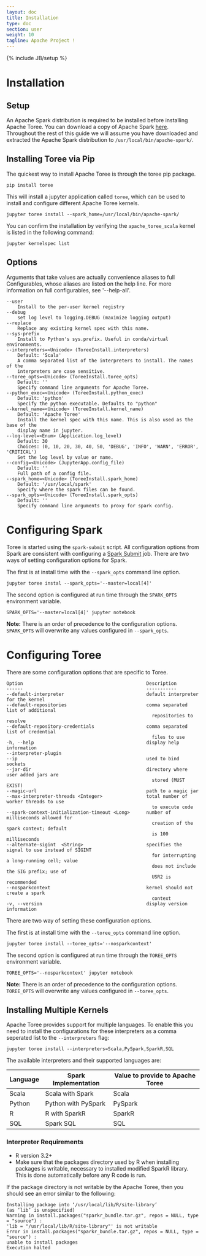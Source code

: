 ```yaml
---
layout: doc
title: Installation
type: doc
section: user
weight: 10
tagline: Apache Project !
---
```


{% include JB/setup %}

# Installation

## Setup

An Apache Spark distribution is required to be installed before installing Apache Toree. You can download a copy of Apache Spark [here](http://spark.apache.org/downloads.html). Throughout the rest of this guide we will assume you have downloaded and extracted the Apache Spark distribution to `/usr/local/bin/apache-spark/`.

## Installing Toree via Pip

The quickest way to install Apache Toree is through the toree pip package.

```
pip install toree
```

This will install a jupyter application called `toree`, which can be used to install and configure different Apache Toree kernels.

```
jupyter toree install --spark_home=/usr/local/bin/apache-spark/
```

You can confirm the installation by verifying the `apache_toree_scala` kernel is listed in the following command:

```
jupyter kernelspec list
```

## Options
Arguments that take values are actually convenience aliases to full
Configurables, whose aliases are listed on the help line. For more information
on full configurables, see '--help-all'.

```
--user
    Install to the per-user kernel registry
--debug
    set log level to logging.DEBUG (maximize logging output)
--replace
    Replace any existing kernel spec with this name.
--sys-prefix
    Install to Python's sys.prefix. Useful in conda/virtual environments.
--interpreters=<Unicode> (ToreeInstall.interpreters)
    Default: 'Scala'
    A comma separated list of the interpreters to install. The names of the
    interpreters are case sensitive.
--toree_opts=<Unicode> (ToreeInstall.toree_opts)
    Default: ''
    Specify command line arguments for Apache Toree.
--python_exec=<Unicode> (ToreeInstall.python_exec)
    Default: 'python'
    Specify the python executable. Defaults to "python"
--kernel_name=<Unicode> (ToreeInstall.kernel_name)
    Default: 'Apache Toree'
    Install the kernel spec with this name. This is also used as the base of the
    display name in jupyter.
--log-level=<Enum> (Application.log_level)
    Default: 30
    Choices: (0, 10, 20, 30, 40, 50, 'DEBUG', 'INFO', 'WARN', 'ERROR', 'CRITICAL')
    Set the log level by value or name.
--config=<Unicode> (JupyterApp.config_file)
    Default: ''
    Full path of a config file.
--spark_home=<Unicode> (ToreeInstall.spark_home)
    Default: '/usr/local/spark'
    Specify where the spark files can be found.
--spark_opts=<Unicode> (ToreeInstall.spark_opts)
    Default: ''
    Specify command line arguments to proxy for spark config.
```

# Configuring Spark

Toree is started using the `spark-submit` script. All configuration options from Spark are consistent with configuring
a [Spark Submit](http://spark.apache.org/docs/latest/submitting-applications.html) job. There are two ways of
setting configuration options for Spark.

The first is at install time with the `--spark_opts` command line option.

```
jupyter toree instal --spark_opts='--master=local[4]'
```

The second option is configured at run time through the `SPARK_OPTS` environment variable.

```
SPARK_OPTS='--master=local[4]' jupyter notebook
```

__Note:__ There is an order of precedence to the configuration options. `SPARK_OPTS` will overwrite any values configured in `--spark_opts`.


# Configuring Toree

There are some configuration options that are specific to Toree.

```
Option                                             Description
------                                             -----------
--default-interpreter                              default interpreter for the kernel
--default-repositories                             comma separated list of additional
                                                     repositories to resolve
--default-repository-credentials                   comma separated list of credential
                                                     files to use
-h, --help                                         display help information
--interpreter-plugin
--ip                                               used to bind sockets
--jar-dir                                          directory where user added jars are
                                                     stored (MUST EXIST)
--magic-url                                        path to a magic jar
--max-interpreter-threads <Integer>                total number of worker threads to use
                                                     to execute code
--spark-context-initialization-timeout <Long>      number of milliseconds allowed for
                                                     creation of the spark context; default
                                                     is 100 milliseconds
--alternate-sigint  <String>                       specifies the signal to use instead of SIGINT
                                                     for interrupting a long-running cell; value
                                                     does not include the SIG prefix; use of
                                                     USR2 is recommended
--nosparkcontext                                   kernel should not create a spark
                                                     context
-v, --version                                      display version information
```

There are two way of setting these configuration options.

The first is at install time with the `--toree_opts` command line option.

```
jupyter toree install --toree_opts='--nosparkcontext'
```

The second option is configured at run time through the `TOREE_OPTS` environment variable.

```
TOREE_OPTS='--nosparkcontext' jupyter notebook
```

__Note:__ There is an order of precedence to the configuration options. `TOREE_OPTS` will overwrite any values configured in `--toree_opts`.


## Installing Multiple Kernels

Apache Toree provides support for multiple languages. To enable this you need to install the configurations for these
interpreters as a comma seperated list to the `--interpreters` flag:

```
jupyter toree install --interpreters=Scala,PySpark,SparkR,SQL
```

The available interpreters and their supported languages are:

| Language | Spark Implementation | Value to provide to Apache Toree |
|----------|----------------------|----------------------------------|
| Scala    | Scala with Spark     | Scala                            |
| Python   | Python with PySpark  | PySpark                          |
| R        | R with SparkR        | SparkR                           |
| SQL      | Spark SQL            | SQL                              |

### Interpreter Requirements
* R version 3.2+
* Make sure that the packages directory used by R when installing packages is writable, necessary to installed modified SparkR library. This is done automatically before any R code is run.

If the package directory is not writable by the Apache Toree, then you should see an error similar to the following:

```
Installing package into ‘/usr/local/lib/R/site-library’
(as ‘lib’ is unspecified)
Warning in install.packages("sparkr_bundle.tar.gz", repos = NULL, type = "source") :
'lib = "/usr/local/lib/R/site-library"' is not writable
Error in install.packages("sparkr_bundle.tar.gz", repos = NULL, type = "source") :
unable to install packages
Execution halted
```
